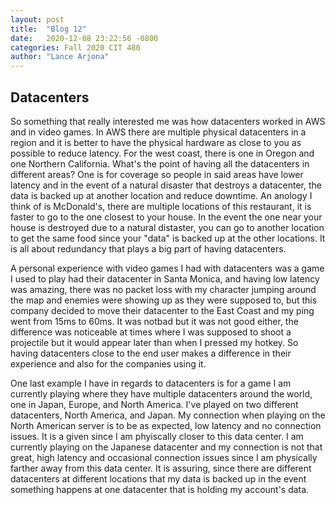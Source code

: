 ```yaml
---
layout: post
title:  "Blog 12"
date:   2020-12-08 23:22:56 -0800
categories: Fall 2020 CIT 480
author: "Lance Arjona"
---
```


<h2>Datacenters</h2>

<body>
<p>So something that really interested me was how datacenters worked in AWS and in video games. In AWS there are multiple physical datacenters in a region and it is better to have the physical hardware as close to you as possible to reduce latency. For the west coast, there is one in Oregon and one Northern California. What's the point of having all the datacenters in different areas? One is for coverage so people in said areas have lower latency and in the event of a natural disaster that destroys a datacenter, the data is backed up at another location and reduce downtime. An anology I think of is McDonald's, there are multiple locations of this restaurant, it is faster to go to the one closest to your house. In the event the one near your house is destroyed due to a natural distaster, you can go to another location to get the same food since your "data" is backed up at the other locations. It is all about redundancy that plays a big part of having datacenters.</p>

<p>A personal experience with video games I had with datacenters was a game I used to play had their datacenter in Santa Monica, and having low latency was amazing, there was no packet loss with my character jumping around the map and enemies were showing up as they were supposed to, but this company decided to move their datacenter to the East Coast and my ping went from 15ms to 60ms. It was notbad but it was not good either, the difference was noticeable at times where I was supposed to shoot a projectile but it would appear later than when I pressed my hotkey. So having datacenters close to the end user makes a difference in their experience and also for the companies using it.</p>

<p>One last example I have in regards to datacenters is for a game I am currently playing where they have multiple datacenters around the world, one in Japan, Europe, and North America. I've played on two different datacenters, North America, and Japan. My connection when playing on the North American server is to be as expected, low latency and no connection issues. It is a given since I am phyiscally closer to this data center. I am currently playing on the Japanese datacenter and my connection is not that great, high latency and occasional connection issues since I am physically farther away from this data center. It is assuring, since there are different datacenters at different locations that my data is backed up in the event something happens at one datacenter that is holding my account's data. </p>
</body>